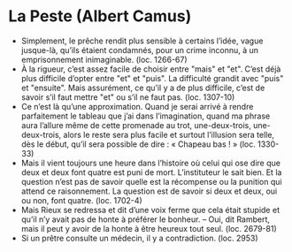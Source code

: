 # La Peste (Albert Camus)
* Simplement, le prêche rendit plus sensible à certains l’idée, vague jusque-là, qu’ils étaient condamnés, pour un crime inconnu, à un emprisonnement inimaginable. (loc. 1266-67)
* À la rigueur, c’est assez facile de choisir entre "mais" et "et". C’est déjà plus difficile d’opter entre "et" et "puis". La difficulté grandit avec "puis" et "ensuite". Mais assurément, ce qu’il y a de plus difficile, c’est de savoir s’il faut mettre "et" ou s’il ne faut pas. (loc. 1307-10)
* Ce n’est là qu’une approximation. Quand je serai arrivé à rendre parfaitement le tableau que j’ai dans l’imagination, quand ma phrase aura l’allure même de cette promenade au trot, une-deux-trois, une-deux-trois, alors le reste sera plus facile et surtout l’illusion sera telle, dès le début, qu’il sera possible de dire : « Chapeau bas ! » (loc. 1330-33)
* Mais il vient toujours une heure dans l’histoire où celui qui ose dire que deux et deux font quatre est puni de mort. L’instituteur le sait bien. Et la question n’est pas de savoir quelle est la récompense ou la punition qui attend ce raisonnement. La question est de savoir si deux et deux, oui ou non, font quatre. (loc. 1702-4)
* Mais Rieux se redressa et dit d’une voix ferme que cela était stupide et qu’il n’y avait pas de honte à préférer le bonheur. – Oui, dit Rambert, mais il peut y avoir de la honte à être heureux tout seul. (loc. 2679-81)
* Si un prêtre consulte un médecin, il y a contradiction. (loc. 2953)